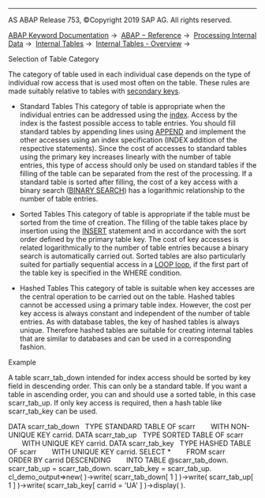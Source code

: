   

* * *

AS ABAP Release 753, ©Copyright 2019 SAP AG. All rights reserved.

[ABAP Keyword Documentation](javascript:call_link\('abenabap.htm'\)) →  [ABAP − Reference](javascript:call_link\('abenabap_reference.htm'\)) →  [Processing Internal Data](javascript:call_link\('abenabap_data_working.htm'\)) →  [Internal Tables](javascript:call_link\('abenitab.htm'\)) →  [Internal Tables - Overview](javascript:call_link\('abenitab_oview.htm'\)) → 

Selection of Table Category

The category of table used in each individual case depends on the type of individual row access that is used most often on the table. These rules are made suitably relative to tables with [secondary keys](javascript:call_link\('abensecondary_table_key_glosry.htm'\) "Glossary Entry").

-   Standard Tables
    This category of table is appropriate when the individual entries can be addressed using the [index](javascript:call_link\('abenindex_glosry.htm'\) "Glossary Entry"). Access by the index is the fastest possible access to table entries. You should fill standard tables by appending lines using [APPEND](javascript:call_link\('abapappend.htm'\)) and implement the other accesses using an index specification (INDEX addition of the respective statements). Since the cost of accesses to standard tables using the primary key increases linearly with the number of table entries, this type of access should only be used on standard tables if the filling of the table can be separated from the rest of the processing. If a standard table is sorted after filling, the cost of a key access with a binary search ([BINARY SEARCH](javascript:call_link\('abapread_table_free.htm'\))) has a logarithmic relationship to the number of table entries.

-   Sorted Tables
    This category of table is appropriate if the table must be sorted from the time of creation. The filling of the table takes place by insertion using the [INSERT](javascript:call_link\('abapinsert_itab.htm'\)) statement and in accordance with the sort order defined by the primary table key. The cost of key accesses is related logarithmically to the number of table entries because a binary search is automatically carried out. Sorted tables are also particularly suited for partially sequential access in a [LOOP loop](javascript:call_link\('abaploop_at_itab.htm'\)), if the first part of the table key is specified in the WHERE condition.

-   Hashed Tables
    This category of table is suitable when key accesses are the central operation to be carried out on the table. Hashed tables cannot be accessed using a primary table index. However, the cost per key access is always constant and independent of the number of table entries. As with database tables, the key of hashed tables is always unique. Therefore hashed tables are suitable for creating internal tables that are similar to databases and can be used in a corresponding fashion.

Example

A table scarr\_tab\_down intended for index access should be sorted by key field in descending order. This can only be a standard table. If you want a table in ascending order, you can and should use a sorted table, in this case scarr\_tab\_up. If only key access is required, then a hash table like scarr\_tab\_key can be used.

DATA scarr\_tab\_down
  TYPE STANDARD TABLE OF scarr
       WITH NON-UNIQUE KEY carrid.
DATA scarr\_tab\_up
  TYPE SORTED TABLE OF scarr
       WITH UNIQUE KEY carrid.
DATA scarr\_tab\_key
  TYPE HASHED TABLE OF scarr
       WITH UNIQUE KEY carrid.
SELECT \*
       FROM scarr
       ORDER BY carrid DESCENDING
       INTO TABLE @scarr\_tab\_down.
scarr\_tab\_up = scarr\_tab\_down.
scarr\_tab\_key = scarr\_tab\_up.
cl\_demo\_output=>new(
)->write( scarr\_tab\_down\[ 1 \]
)->write( scarr\_tab\_up\[ 1 \]
)->write( scarr\_tab\_key\[ carrid = 'UA' \]
)->display( ).